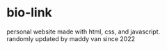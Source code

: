 # bio-link
personal website made with html, css, and javascript.<br> 
randomly updated by maddy van since 2022
